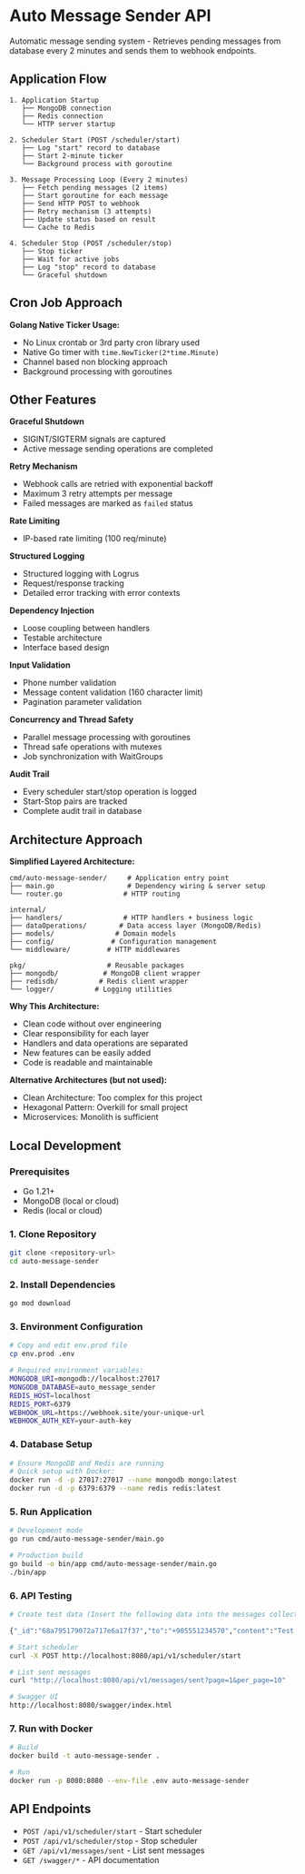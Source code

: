 # Auto Message Sender API

Automatic message sending system - Retrieves pending messages from database every 2 minutes and sends them to webhook endpoints.


## Application Flow

```
1. Application Startup
   ├── MongoDB connection
   ├── Redis connection
   └── HTTP server startup

2. Scheduler Start (POST /scheduler/start)
   ├── Log "start" record to database
   ├── Start 2-minute ticker
   └── Background process with goroutine

3. Message Processing Loop (Every 2 minutes)
   ├── Fetch pending messages (2 items)
   ├── Start goroutine for each message
   ├── Send HTTP POST to webhook
   ├── Retry mechanism (3 attempts)
   ├── Update status based on result
   └── Cache to Redis

4. Scheduler Stop (POST /scheduler/stop)
   ├── Stop ticker
   ├── Wait for active jobs
   ├── Log "stop" record to database
   └── Graceful shutdown
```

## Cron Job Approach

**Golang Native Ticker Usage:**
- No Linux crontab or 3rd party cron library used
- Native Go timer with `time.NewTicker(2*time.Minute)`
- Channel based non blocking approach
- Background processing with goroutines


## Other Features
**Graceful Shutdown**
- SIGINT/SIGTERM signals are captured
- Active message sending operations are completed

**Retry Mechanism**
- Webhook calls are retried with exponential backoff
- Maximum 3 retry attempts per message
- Failed messages are marked as `failed` status

**Rate Limiting**
- IP-based rate limiting (100 req/minute)

**Structured Logging**
- Structured logging with Logrus
- Request/response tracking
- Detailed error tracking with error contexts

**Dependency Injection**
- Loose coupling between handlers
- Testable architecture
- Interface based design

**Input Validation**
- Phone number validation 
- Message content validation (160 character limit)
- Pagination parameter validation

**Concurrency and Thread Safety**
- Parallel message processing with goroutines
- Thread safe operations with mutexes
- Job synchronization with WaitGroups

**Audit Trail**
- Every scheduler start/stop operation is logged
- Start-Stop pairs are tracked
- Complete audit trail in database


## Architecture Approach

**Simplified Layered Architecture:**

```
cmd/auto-message-sender/     # Application entry point
├── main.go                  # Dependency wiring & server setup
└── router.go               # HTTP routing

internal/
├── handlers/               # HTTP handlers + business logic
├── dataOperations/        # Data access layer (MongoDB/Redis)
├── models/               # Domain models
├── config/              # Configuration management
└── middleware/         # HTTP middlewares

pkg/                    # Reusable packages
├── mongodb/           # MongoDB client wrapper
├── redisdb/          # Redis client wrapper
└── logger/          # Logging utilities
```

**Why This Architecture:**
- Clean code without over engineering
- Clear responsibility for each layer
- Handlers and data operations are separated
- New features can be easily added
- Code is readable and maintainable

**Alternative Architectures (but not used):**
- Clean Architecture: Too complex for this project
- Hexagonal Pattern: Overkill for small project
- Microservices: Monolith is sufficient

## Local Development

### **Prerequisites**
- Go 1.21+
- MongoDB (local or cloud)
- Redis (local or cloud)

### **1. Clone Repository**
```bash
git clone <repository-url>
cd auto-message-sender
```

### **2. Install Dependencies**
```bash
go mod download
```

### **3. Environment Configuration**
```bash
# Copy and edit env.prod file
cp env.prod .env

# Required environment variables:
MONGODB_URI=mongodb://localhost:27017
MONGODB_DATABASE=auto_message_sender
REDIS_HOST=localhost
REDIS_PORT=6379
WEBHOOK_URL=https://webhook.site/your-unique-url
WEBHOOK_AUTH_KEY=your-auth-key
```

### **4. Database Setup**
```bash
# Ensure MongoDB and Redis are running
# Quick setup with Docker:
docker run -d -p 27017:27017 --name mongodb mongo:latest
docker run -d -p 6379:6379 --name redis redis:latest
```

### **5. Run Application**
```bash
# Development mode
go run cmd/auto-message-sender/main.go

# Production build
go build -o bin/app cmd/auto-message-sender/main.go
./bin/app
```

### **6. API Testing**
```bash
# Create test data (Insert the following data into the messages collection)

{"_id":"68a795179072a717e6a17f37","to":"+905551234570","content":"Test mesajı 9","status":"pending","created_at":{"$date":{"$numberLong":"1755798743223"}},"retry_count":{"$numberInt":"0"}}

# Start scheduler
curl -X POST http://localhost:8080/api/v1/scheduler/start

# List sent messages
curl "http://localhost:8080/api/v1/messages/sent?page=1&per_page=10"

# Swagger UI
http://localhost:8080/swagger/index.html
```

### **7. Run with Docker**
```bash
# Build
docker build -t auto-message-sender .

# Run
docker run -p 8080:8080 --env-file .env auto-message-sender
```

## API Endpoints

- `POST /api/v1/scheduler/start` - Start scheduler
- `POST /api/v1/scheduler/stop` - Stop scheduler
- `GET /api/v1/messages/sent` - List sent messages
- `GET /swagger/*` - API documentation
